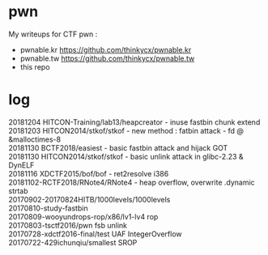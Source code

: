 # pwn
My writeups for CTF pwn :
- pwnable.kr https://github.com/thinkycx/pwnable.kr
- pwnable.tw https://github.com/thinkycx/pwnable.tw
- this repo

# log
20181204 HITCON-Training/lab13/heapcreator - inuse fastbin chunk extend 
20181203 HITCON2014/stkof/stkof - new method : fatbin attack - fd @ &malloctimes-8   
20181130 BCTF2018/easiest - basic fastbin attack and hijack GOT  
20181130 HITCON2014/stkof/stkof - basic unlink attack in glibc-2.23 & DynELF  
20181116 XDCTF2015/bof/bof - ret2resolve i386  
20181102-RCTF2018/RNote4/RNote4 - heap overflow, overwrite .dynamic strtab  
20170902-20170824HITB/1000levels/1000levels    
20170810-study-fastbin  
20170809-wooyundrops-rop/x86/lv1-lv4 rop  
20170803-tsctf2016/pwn fsb unlink  
20170728-xdctf2016-final/test UAF IntegerOverflow  
20170722-429ichunqiu/smallest SROP  
